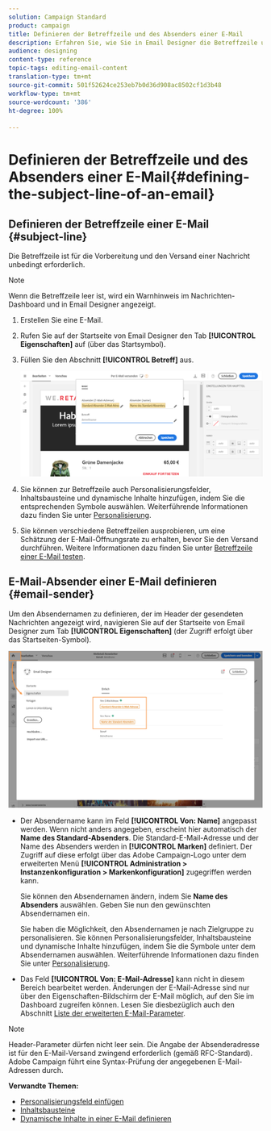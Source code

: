 ```yaml
---
solution: Campaign Standard
product: campaign
title: Definieren der Betreffzeile und des Absenders einer E-Mail
description: Erfahren Sie, wie Sie in Email Designer die Betreffzeile und den Absender einer E-Mail definieren.
audience: designing
content-type: reference
topic-tags: editing-email-content
translation-type: tm+mt
source-git-commit: 501f52624ce253eb7b0d36d908ac8502cf1d3b48
workflow-type: tm+mt
source-wordcount: '386'
ht-degree: 100%

---
```



# Definieren der Betreffzeile und des Absenders einer E-Mail{#defining-the-subject-line-of-an-email}

## Definieren der Betreffzeile einer E-Mail {#subject-line}

Die Betreffzeile ist für die Vorbereitung und den Versand einer Nachricht unbedingt erforderlich.

>[!NOTE]
>
>Wenn die Betreffzeile leer ist, wird ein Warnhinweis im Nachrichten-Dashboard und in Email Designer angezeigt.

1. Erstellen Sie eine E-Mail.
1. Rufen Sie auf der Startseite von Email Designer den Tab **[!UICONTROL Eigenschaften]** auf (über das Startsymbol).
1. Füllen Sie den Abschnitt **[!UICONTROL Betreff]** aus.

   ![](assets/email_designer_subject.png)

1. Sie können zur Betreffzeile auch Personalisierungsfelder, Inhaltsbausteine und dynamische Inhalte hinzufügen, indem Sie die entsprechenden Symbole auswählen. Weiterführende Informationen dazu finden Sie unter [Personalisierung](../../designing/using/personalization.md).
1. Sie können verschiedene Betreffzeilen ausprobieren, um eine Schätzung der E-Mail-Öffnungsrate zu erhalten, bevor Sie den Versand durchführen. Weitere Informationen dazu finden Sie unter [Betreffzeile einer E-Mail testen](../../sending/using/testing-subject-line-email.md).

## E-Mail-Absender einer E-Mail definieren {#email-sender}

Um den Absendernamen zu definieren, der im Header der gesendeten Nachrichten angezeigt wird, navigieren Sie auf der Startseite von Email Designer zum Tab **[!UICONTROL Eigenschaften]** (der Zugriff erfolgt über das Startseiten-Symbol).

![](assets/delivery_content_edition16.png)

* Der Absendername kann im Feld **[!UICONTROL Von: Name]** angepasst werden. Wenn nicht anders angegeben, erscheint hier automatisch der **Name des Standard-Absenders**. Die Standard-E-Mail-Adresse und der Name des Absenders werden in **[!UICONTROL Marken]** definiert. Der Zugriff auf diese erfolgt über das Adobe Campaign-Logo unter dem erweiterten Menü **[!UICONTROL Administration > Instanzenkonfiguration > Markenkonfiguration]** zugegriffen werden kann.

   Sie können den Absendernamen ändern, indem Sie **Name des Absenders** auswählen. Geben Sie nun den gewünschten Absendernamen ein.

   Sie haben die Möglichkeit, den Absendernamen je nach Zielgruppe zu personalisieren. Sie können Personalisierungsfelder, Inhaltsbausteine und dynamische Inhalte hinzufügen, indem Sie die Symbole unter dem Absendernamen auswählen. Weiterführende Informationen dazu finden Sie unter [Personalisierung](../../designing/using/personalization.md).

* Das Feld **[!UICONTROL Von: E-Mail-Adresse]** kann nicht in diesem Bereich bearbeitet werden. Änderungen der E-Mail-Adresse sind nur über den Eigenschaften-Bildschirm der E-Mail möglich, auf den Sie im Dashboard zugreifen können. Lesen Sie diesbezüglich auch den Abschnitt [Liste der erweiterten E-Mail-Parameter](../../administration/using/configuring-email-channel.md#advanced-parameters).

>[!NOTE]
>
>Header-Parameter dürfen nicht leer sein. Die Angabe der Absenderadresse ist für den E-Mail-Versand zwingend erforderlich (gemäß RFC-Standard). Adobe Campaign führt eine Syntax-Prüfung der angegebenen E-Mail-Adressen durch.

**Verwandte Themen:**

* [Personalisierungsfeld einfügen](../../designing/using/personalization.md#inserting-a-personalization-field)
* [Inhaltsbausteine](../../designing/using/personalization.md#adding-a-content-block)
* [Dynamische Inhalte in einer E-Mail definieren](../../designing/using/personalization.md#defining-dynamic-content-in-an-email)
